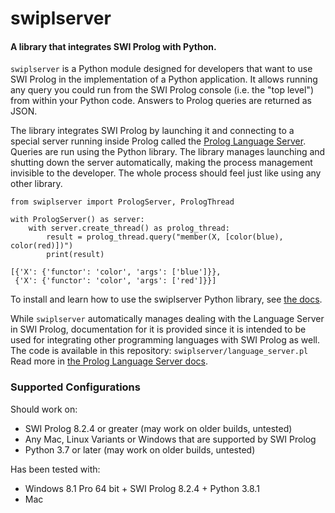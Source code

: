 # swiplserver
#### A library that integrates SWI Prolog with Python.

`swiplserver` is a Python module designed for developers that want to use SWI Prolog in the implementation of a Python application. It allows running any query you could run from the SWI Prolog console (i.e. the "top level") from within your Python code. Answers to Prolog queries are returned as JSON.

The library integrates SWI Prolog by launching it and connecting to a special server running inside Prolog called the [Prolog Language Server](https://blog.inductorsoftware.com/swiplserver/language_server/language_server.html). Queries are run using the Python library. The library manages launching and shutting down the server automatically, making the process management invisible to the developer.  The whole process should feel just like using any other library.

~~~
from swiplserver import PrologServer, PrologThread

with PrologServer() as server:
    with server.create_thread() as prolog_thread:
        result = prolog_thread.query("member(X, [color(blue), color(red)])")
        print(result)

[{'X': {'functor': 'color', 'args': ['blue']}},
 {'X': {'functor': 'color', 'args': ['red']}}]
~~~

To install and learn how to use the swiplserver Python library, see [the docs](https://blog.inductorsoftware.com/swiplserver/swiplserver/prologserver.html).

While `swiplserver` automatically manages dealing with the Language Server in SWI Prolog, documentation for it is provided since it is intended to be used for integrating other programming languages with SWI Prolog as well. The code is available in this repository: `swiplserver/language_server.pl`  Read more in [the Prolog Language Server docs](https://blog.inductorsoftware.com/swiplserver/language_server/language_server.html).

### Supported Configurations
Should work on:
- SWI Prolog 8.2.4 or greater (may work on older builds, untested)
- Any Mac, Linux Variants or Windows that are supported by SWI Prolog
- Python 3.7 or later (may work on older builds, untested)

Has been tested with:
- Windows 8.1 Pro 64 bit + SWI Prolog 8.2.4 + Python 3.8.1
- Mac 